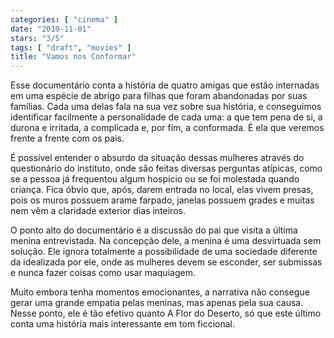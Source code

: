 ```yaml
---
categories: [ "cinema" ]
date: "2010-11-01"
stars: "3/5"
tags: [ "draft", "movies" ]
title: "Vamos nos Conformar"
---
```

Esse documentário conta a história de quatro amigas que estão internadas em uma espécie de abrigo para filhas que foram abandonadas por suas famílias. Cada uma delas fala na sua vez sobre sua história, e conseguimos identificar facilmente a personalidade de cada uma: a que tem pena de si, a durona e irritada, a complicada e, por fim, a conformada. É ela que veremos frente a frente com os pais.

É possível entender o absurdo da situação dessas mulheres através do questionário do instituto, onde são feitas diversas perguntas atípicas, como se a pessoa já frequentou algum hospício ou se foi molestada quando criança. Fica óbvio que, após, darem entrada no local, elas vivem presas, pois os muros possuem arame farpado, janelas possuem grades e muitas nem vêm a claridade exterior dias inteiros.

O ponto alto do documentário é a discussão do pai que visita a última menina entrevistada. Na concepção dele, a menina é uma desvirtuada sem solução. Ele ignora totalmente a possibilidade de uma sociedade diferente da idealizada por ele, onde as mulheres devem se esconder, ser submissas e nunca fazer coisas como usar maquiagem.

Muito embora tenha momentos emocionantes, a narrativa não consegue gerar uma grande empatia pelas meninas, mas apenas pela sua causa. Nesse ponto, ele é tão efetivo quanto A Flor do Deserto, só que este último conta uma história mais interessante em tom ficcional.

